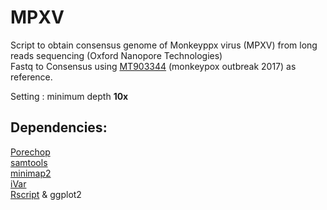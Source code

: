# MPXV
Script to obtain consensus genome of Monkeyppx virus (MPXV) from long reads sequencing (Oxford Nanopore Technologies)  
Fastq to Consensus using [MT903344](https://www.ncbi.nlm.nih.gov/nuccore/MT903344) (monkeypox outbreak 2017) as reference.

Setting : minimum depth **10x**

## Dependencies:

[Porechop](https://github.com/rrwick/Porechop)  
[samtools](https://github.com/samtools/samtools)  
[minimap2](https://github.com/lh3/minimap2)  
[iVar](https://github.com/andersen-lab/ivar)  
[Rscript](https://cran.r-project.org/) & ggplot2
